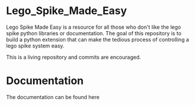# Lego_Spike_Made_Easy

Lego Spike Made Easy is a resource for all those who don't like the lego spike python libraries or documentation.
The goal of this repository is to build a python extension that can make the tedious process of controlling a lego
spike system easy.

This is a living repository and commits are encouraged.

# Documentation

The documentation can be found here

